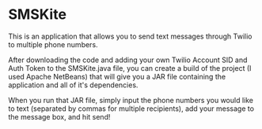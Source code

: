 # SMSKite

This is an application that allows you to send text messages through Twilio to multiple phone numbers.

After downloading the code and adding your own Twilio Account SID and Auth Token to the SMSKite.java file, you can create a build of the project
(I used Apache NetBeans) that will give you a JAR file containing the application and all of it's dependencies.

When you run that JAR file, simply input the phone numbers you would like to text (separated by commas for multiple recipients), add your message to the 
message box, and hit send!
